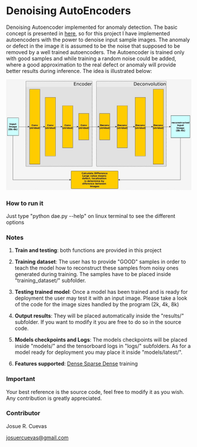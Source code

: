 # Denoising AutoEncoders

Denoising Autoencoder implemented for anomaly detection. The basic concept is presented in [here](https://en.wikipedia.org/wiki/Anomaly_detection), so for this project I have implemented autoencoders with the power to denoise input sample images. The anomaly or defect in the image it is assumed to be the noise that supposed to be removed by a well trained autoencoders. The Autoencoder is trained only with good samples and while training a random noise could be added, where a good approximation to the real defect or anomaly will provide better results during inference. The idea is illustrated below:

![model](main_idea.jpg)

### How to run it

Just type "python dae.py --help" on linux terminal to see the different options

### Notes

1. **Train and testing**: both functions are provided in this project

2. **Training dataset**: The user has to provide "GOOD" samples in order to teach the model how to reconstruct these samples from noisy ones generated during training. The samples have to be placed inside "training_dataset/" subfolder.

3. **Testing trained model**: Once a model has been trained and is ready for deployment the user may test it with an input image. Please take a look of the code for the image sizes handled by the program (2k, 4k, 8k)

4. **Output results**: They will be placed automatically inside the "results/" subfolder. If you want to modify it you are free to do so in the source code.

5. **Models checkpoints and Logs**: The models checkpoints will be placed inside "models/" and the tensorboard logs in "logs/" subfolders. As for a model ready for deployment you may place it inside "models/latest/".

6. **Features supported**: [Dense Sparse Dense](https://arxiv.org/abs/1607.04381) training

### Important

Your best reference is the source code, feel free to modify it as you wish. Any contribution is greatly appreciated.

### Contributor

Josue R. Cuevas

josuercuevas@gmail.com
